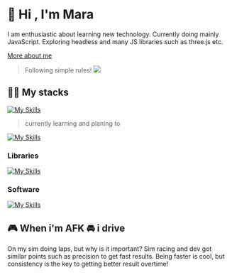 # :wave: Hi , I'm Mara

I am enthusiastic about learning new technology. Currently doing mainly JavaScript. Exploring headless and many JS libraries such as three.js etc.

[More about me](https://eraertsalan.be)

> Following simple rules!
![](https://quotefancy.com/media/wallpaper/3840x2160/4695-Stephen-Hawking-Quote-Intelligence-is-the-ability-to-adapt-to.jpg)

## :technologist: My stacks  

[![My Skills](https://skillicons.dev/icons?i=html,css,js,php,nodejs,mongodb,mysql,ts&perline=10)](https://eraertsalan.be)

> currently learning and planing to

[![My Skills](https://skillicons.dev/icons?i=c,jest,cs,cpp,redux&perline=10)](https://eraertsalan.be)

### Libraries

[![My Skills](https://skillicons.dev/icons?i=react,astro,next,threejs,electron,express,tailwind,bootstrap,pug,sass,wordpress&perline=10)](https://eraertsalan.be)

### Software

[![My Skills](https://skillicons.dev/icons?i=notion,photoshop,figma,idea,vscode,sublime&perline=10)](https://eraertsalan.be)


## :video_game: When i'm AFK :oncoming_automobile: i drive

On my sim doing laps, but why is it important? Sim racing and dev got similar points such as precision to get fast results. Being faster is cool, but consistency is the key to getting better result overtime!
